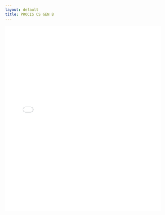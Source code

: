 ```yaml
---
layout: default
title: PROCIS CS GEN B
---
```


<div class="wide-graph">
    <iframe src="{{ site.baseurl }}/konzum/htmls/PROCIS-CS-GEN-B.html" width="100%" height="600px" frameborder="0"></iframe>
</div>
